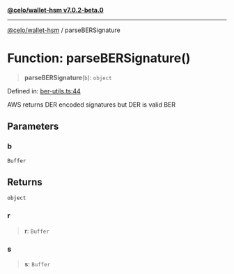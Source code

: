 [**@celo/wallet-hsm v7.0.2-beta.0**](../README.md)

***

[@celo/wallet-hsm](../README.md) / parseBERSignature

# Function: parseBERSignature()

> **parseBERSignature**(`b`): `object`

Defined in: [ber-utils.ts:44](https://github.com/celo-org/developer-tooling/blob/master/packages/sdk/wallets/wallet-hsm/src/ber-utils.ts#L44)

AWS returns DER encoded signatures but DER is valid BER

## Parameters

### b

`Buffer`

## Returns

`object`

### r

> **r**: `Buffer`

### s

> **s**: `Buffer`
